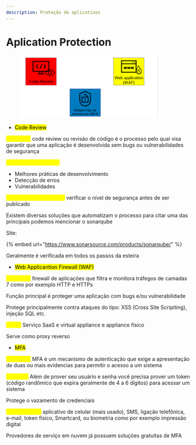 ```yaml
---
description: Proteção de aplicativos
---
```


# Aplication Protection

<figure><img src="../.gitbook/assets/image (10).png" alt="" width="375"><figcaption></figcaption></figure>

* <mark style="background-color:yellow;">Code Review</mark>

<mark style="color:yellow;">Definição:</mark> code review ou revisão de código é o processo pelo qual visa garantir que uma aplicação é desenvolvida sem bugs ou vulnerabilidades de segurança

<mark style="color:yellow;">Principais checagens:</mark>

* Melhores práticas de desenvolvimento
* Detecção de erros
* Vulnerabilidades

<mark style="color:yellow;">Objetivos de segurança:</mark> verificar o nível de segurança antes de ser publicado

Existem diversas soluções que automatizam o processo para citar uma das principais podemos mencionar o sonarqube

Site:&#x20;

{% embed url="https://www.sonarsource.com/products/sonarqube/" %}

Geralmente é verificada em todos os passos da esteira



* <mark style="background-color:yellow;">Web Applicantion Firewall (WAF)</mark>

<mark style="color:yellow;">Definição:</mark> firewall de aplicações que filtra e monitora tráfegos de camadas 7 como por exemplo HTTP e HTTPs

Função principal é proteger uma aplicação com bugs e/ou vulnerabilidade

Protege principalmente contra ataques do tipo: XSS (Cross Site Scripiting), injeção SQL etc.

<mark style="color:yellow;">Tipos:</mark> Serviço SaaS e virtual appliance e appliance físico

Serve como proxy reverso



* <mark style="background-color:yellow;">MFA</mark>

<mark style="color:yellow;">Definição:</mark> MFA é um mecanismo de autenticação que exige a apresentação de duas ou mais evidencias para permitir o acesso a um sistema

<mark style="color:yellow;">Exemplo:</mark> Além de prover seu usuário e senha você precisa prover um token (código randômico que expira geralmente de 4 a 6 dígitos) para acessar um sistema

Protege o vazamento de credenciais

<mark style="color:yellow;">Meios usados:</mark> aplicativo de celular (mais usado), SMS, ligação telefônica, e-mail, token físico, Smartcard, ou biometria como por exemplo impressão digital

Provedores de serviço em nuvem já possuem soluções gratuitas de MFA
